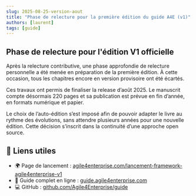 ```yaml
---
slug: 2025-08-25-version-aout
title: "Phase de relecture pour la première édition du guide A4E (v1)"
authors: [laurent]
tags: [guide]
---
```


## Phase de relecture pour l'édition V1 officielle

Après la relecture contributive, une phase approfondie de relecture personnelle a été menée en préparation de la première édition. À cette occasion, tous les chapitres encore en version provisoire ont été écartés.

Ces travaux ont permis de finaliser la release d’août 2025. Le manuscrit compte désormais 220 pages et sa publication est prévue en fin d’année, en formats numérique et papier.

Le choix de l’auto-édition s’est imposé afin de pouvoir adapter le livre au rythme des évolutions, sans attendre plusieurs années pour une nouvelle édition. Cette décision s’inscrit dans la continuité d’une approche open source.

## 🔗 Liens utiles

- 🌍 Page de lancement : [agile4enterprise.com/lancement-framework-agile4enterprise-v1](https://agile4enterprise.com/lancement-framework-agile4enterprise-v1/)
- 📖 Guide complet en ligne : [guide.agile4enterprise.com](https://guide.agile4enterprise.com/docs)  
- 💻 GitHub : [github.com/Agile4Enterprise/guide](https://github.com/Agile4Enterprise/guide)
